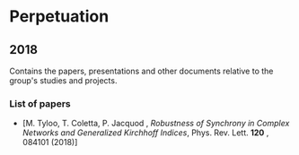 # Perpetuation
## 2018
Contains the papers, presentations and other documents relative to the group's studies and projects.

### List of papers

* [M. Tyloo, T. Coletta, P. Jacquod , *Robustness of Synchrony in Complex Networks and Generalized Kirchhoff Indices*, Phys. Rev. Lett. **120** , 084101 (2018)]
